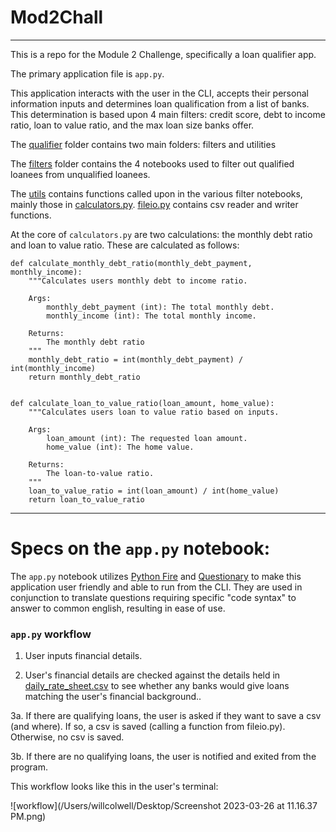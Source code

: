 # Mod2Chall
___
This is a repo for the Module 2 Challenge, specifically a loan qualifier app.

The primary application file is `app.py`.

This application interacts with the user in the CLI, accepts their personal information inputs and determines loan qualification from a list of banks.
This determination is based upon 4 main filters: credit score, debt to income ratio, loan to value ratio, and the max loan size banks offer.

The [qualifier](https://github.com/wcolwellcol/Mod2Chall/tree/main/qualifier) folder contains two main folders: filters and utilities

The [filters](https://github.com/wcolwellcol/Mod2Chall/tree/main/qualifier/filters) folder contains the 4 notebooks used to filter out qualified loanees from unqualified loanees.

The [utils](https://github.com/wcolwellcol/Mod2Chall/tree/main/qualifier/utils) contains functions called upon in the various filter notebooks, mainly those in [calculators.py](https://github.com/wcolwellcol/Mod2Chall/blob/main/qualifier/utils/calculators.py). [fileio.py](https://github.com/wcolwellcol/Mod2Chall/blob/main/qualifier/utils/fileio.py) contains csv reader and writer functions.

At the core of `calculators.py` are two calculations: the monthly debt ratio and loan to value ratio. These are calculated as follows:
```
def calculate_monthly_debt_ratio(monthly_debt_payment, monthly_income):
    """Calculates users monthly debt to income ratio.

    Args:
        monthly_debt_payment (int): The total monthly debt.
        monthly_income (int): The total monthly income.

    Returns:
        The monthly debt ratio
    """
    monthly_debt_ratio = int(monthly_debt_payment) / int(monthly_income)
    return monthly_debt_ratio


def calculate_loan_to_value_ratio(loan_amount, home_value):
    """Calculates users loan to value ratio based on inputs.

    Args:
        loan_amount (int): The requested loan amount.
        home_value (int): The home value.

    Returns:
        The loan-to-value ratio.
    """
    loan_to_value_ratio = int(loan_amount) / int(home_value)
    return loan_to_value_ratio
```
____
# Specs on the `app.py` notebook:

The `app.py` notebook utilizes [Python Fire](https://github.com/google/python-fire) and [Questionary](https://github.com/tmbo/questionary) to make this application user friendly and able to run from the CLI. They are used in conjunction to translate questions requiring specific "code syntax" to answer to common english, resulting in ease of use. 

### `app.py` workflow

1. User inputs financial details.

2. User's financial details are checked against the details held in [daily_rate_sheet.csv](https://github.com/wcolwellcol/Mod2Chall/tree/main/data) to see whether any banks would give loans matching the user's financial background..

3a. If there are qualifying loans, the user is asked if they want to save a csv (and where). If so, a csv is saved (calling a function from fileio.py). Otherwise, no csv is saved.

3b. If there are no qualifying loans, the user is notified and exited from the program.

This workflow looks like this in the user's terminal:

![workflow](/Users/willcolwell/Desktop/Screenshot 2023-03-26 at 11.16.37 PM.png)




